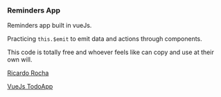 ### Reminders App

Reminders app built in vueJs.

Practicing `this.$emit` to emit data and actions through components.

This code is totally free and whoever feels like can copy and use at their own will.

[Ricardo Rocha](https://rrocha.uk)

[VueJs TodoApp](https://todoapp.rrocha.uk)
